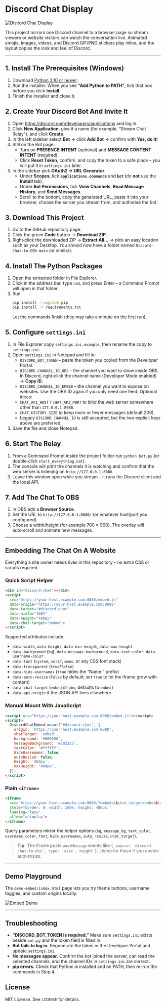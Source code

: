 # Discord Chat Display

![Discord Chat Display](https://raw.githubusercontent.com/Naguroka/Discord-Chat-to-OBS/main/2024-02-08%2000_11_02-Discord%20Chat%20Display.png)

This project mirrors one Discord channel to a browser page so stream viewers or website visitors can watch the conversation live. Animated emojis, images, videos, and Discord GIF/PNG stickers play inline, and the layout copies the look and feel of Discord.

---

## 1. Install The Prerequisites (Windows)
1. Download [Python 3.10 or newer](https://www.python.org/downloads/).
2. Run the installer. When you see **“Add Python to PATH”**, tick that box before you click **Install**.
3. Finish the installer and close it.

## 2. Create Your Discord Bot And Invite It
1. Open <https://discord.com/developers/applications> and log in.
2. Click **New Application**, give it a name (for example, “Stream Chat Relay”), and click **Create**.
3. In the left sidebar select **Bot** → click **Add Bot** → confirm with **Yes, do it!**
4. Still on the Bot page:
   - Turn on **PRESENCE INTENT** (optional) and **MESSAGE CONTENT INTENT** (required).
   - Click **Reset Token**, confirm, and copy the token to a safe place – you will put it in `settings.ini` later.
5. In the sidebar pick **OAuth2 → URL Generator**.
   - Under **Scopes**, tick **`applications.commands`** and **`bot`** (do **not** use the **Install** tab).
   - Under **Bot Permissions**, tick **View Channels**, **Read Message History**, and **Send Messages**.
   - Scroll to the bottom, copy the generated URL, paste it into your browser, choose the server you stream from, and authorise the bot.

## 3. Download This Project
1. Go to the GitHub repository page.
2. Click the green **Code** button → **Download ZIP**.
3. Right‑click the downloaded ZIP → **Extract All…** → pick an easy location such as your Desktop. You should now have a folder named `Discord-Chat-to-OBS-main` (or similar).

## 4. Install The Python Packages
1. Open the extracted folder in File Explorer.
2. Click in the address bar, type `cmd`, and press Enter – a Command Prompt will open in that folder.
3. Run:
   ```cmd
   pip install --upgrade pip
   pip install -r requirements.txt
   ```
   Let the commands finish (they may take a minute on the first run).

## 5. Configure `settings.ini`
1. In File Explorer copy `settings.ini.example`, then rename the copy to `settings.ini`.
2. Open `settings.ini` in Notepad and fill in:
   - `DISCORD_BOT_TOKEN` – paste the token you copied from the Developer Portal.
   - `DISCORD_CHANNEL_ID_OBS` – the channel you want to show inside OBS. In Discord, right‑click the channel name (Developer Mode enabled) → **Copy ID**.
   - `DISCORD_CHANNEL_ID_EMBED` – the channel you want to expose on websites. Use the OBS ID again if you only need one feed.
   Optional ideas:
   - `CHAT_API_HOST` / `CHAT_API_PORT` to bind the web server somewhere other than `127.0.0.1:8080`.
   - `CHAT_HISTORY_SIZE` to keep more or fewer messages (default 200).
   - Legacy `DISCORD_CHANNEL_ID` is still accepted, but the two explicit keys above are preferred.
3. Save the file and close Notepad.

## 6. Start The Relay
1. From a Command Prompt inside the project folder run `python bot.py` (or double‑click `start_everything.bat`).
2. The console will print the channels it is watching and confirm that the web server is listening on `http://127.0.0.1:8080`.
3. Leave this window open while you stream – it runs the Discord client and the local API.

## 7. Add The Chat To OBS
1. In OBS add a **Browser Source**.
2. Set the URL to `http://127.0.0.1:8080/` (or whatever host/port you configured).
3. Choose a width/height (for example 700 × 900). The overlay will auto‑scroll and animate new messages.

---

## Embedding The Chat On A Website
Everything a site owner needs lives in this repository – no extra CSS or scripts required.

### Quick Script Helper
```html
<div id="discord-chat"></div>
<script
  src="https://your-host.example.com:8080/embed.js"
  data-origin="https://your-host.example.com:8080"
  data-target="#discord-chat"
  data-width="100%"
  data-height="480px"
  data-chat-target="embed">
</script>
```
Supported attributes include:
- `data-width`, `data-height`, `data-min-height`, `data-max-height`
- `data-background` (`bg`), `data-message-background`, `data-text-color`, `data-username-color`
- `data-font` (`system`, `serif`, `mono`, or any CSS font stack)
- `data-transparent` (`true`/`false`)
- `data-hide-usernames` (`true` hides the “Name:” prefix)
- `data-auto-resize` (`false` by default; set `true` to let the iframe grow with content)
- `data-chat-target` (`embed` or `obs`; defaults to `embed`)
- `data-api-origin` if the JSON API lives elsewhere

### Manual Mount With JavaScript
```html
<script src="https://your-host.example.com:8080/embed.js"></script>
<script>
  DiscordChatEmbed.mount('#discord-chat', {
    origin: 'https://your-host.example.com:8080',
    chatTarget: 'embed',
    background: '#000000',
    messageBackground: '#202225',
    textColor: '#ffffff',
    hideUsernames: false,
    autoResize: false,
    height: '480px',
    maxHeight: '480px',
  });
</script>
```

### Plain `<iframe>`
```html
<iframe
  src="https://your-host.example.com:8080/?embed=1&chat_target=embed&transparent=1&bg=%23000000&message_bg=%23313131"
  style="border: 0; width: 100%; height: 480px;"
  loading="lazy"
  allow="autoplay">
</iframe>
```
Query parameters mirror the helper options (`bg`, `message_bg`, `text_color`, `username_color`, `font`, `hide_usernames`, `auto_resize`, `chat_target`).

> **Tip:** The iframe posts `postMessage` events like `{ source: 'discord-chat-to-obs', type: 'size', height }`. Listen for those if you enable auto‑resize.

---

## Demo Playground
The `demo-embed/index.html` page lets you try theme buttons, username toggles, and custom origins locally.

![Embed Demo](embed%20demo.png)

---

## Troubleshooting
- **“DISCORD_BOT_TOKEN is required.”** Make sure `settings.ini` exists beside `bot.py` and the token field is filled in.
- **Bot fails to log in.** Regenerate the token in the Developer Portal and update `settings.ini`.
- **No messages appear.** Confirm the bot joined the server, can read the selected channels, and the channel IDs in `settings.ini` are correct.
- **pip errors.** Check that Python is installed and on PATH, then re-run the commands in Step 4.

## License
MIT License. See `LICENSE` for details.
